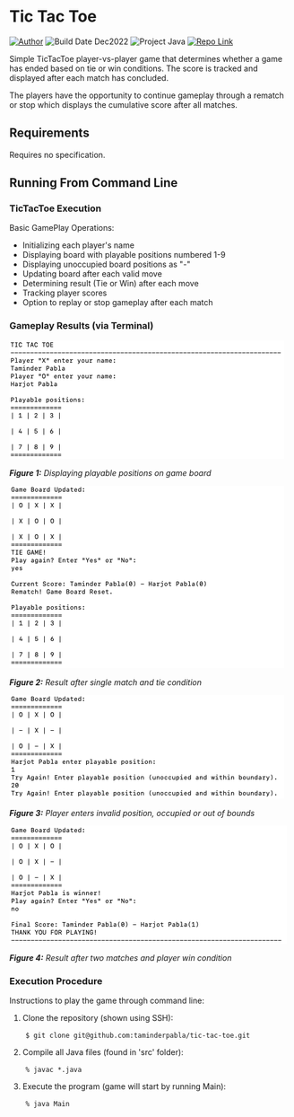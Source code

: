 # Tic Tac Toe
[![Author](https://img.shields.io/badge/author-taminderpabla-9cf.svg)](https://github.com/taminderpabla)
![Build Date Dec2022](https://img.shields.io/badge/build_date-Sept2022-brightgreen.svg)
![Project Java](https://img.shields.io/badge/project-Java-red.svg)
[![Repo Link](https://img.shields.io/badge/repo-TicTacToe-lightgrey.svg)](https://github.com/taminderpabla/tic-tac-toe)

Simple TicTacToe player-vs-player game that determines whether a game has ended based on tie or win conditions.
The score is tracked and displayed after each match has concluded.

The players have the opportunity to continue gameplay through a rematch or stop which displays the cumulative score 
after all matches.

## Requirements
Requires no specification.

## Running From Command Line
### TicTacToe Execution
Basic GamePlay Operations:
- Initializing each player's name
- Displaying board with playable positions numbered 1-9
- Displaying unoccupied board positions as "-" 
- Updating board after each valid move
- Determining result (Tie or Win) after each move
- Tracking player scores
- Option to replay or stop gameplay after each match

### Gameplay Results (via Terminal)
![input_image](images/playablePositions_terminal.png)

_**Figure 1:** Displaying playable positions on game board_

![input_image](images/resultTie_terminal.png)

_**Figure 2:** Result after single match and tie condition_

![input_image](images/invalidPosition_terminal.png)

_**Figure 3:** Player enters invalid position, occupied or out of bounds_

![input_image](images/resultWinHarjot_terminal.png)

_**Figure 4:** Result after two matches and player win condition_

### Execution Procedure
Instructions to play the game through command line:
1. Clone the repository (shown using SSH):
```
    $ git clone git@github.com:taminderpabla/tic-tac-toe.git
```
2. Compile all Java files (found in 'src' folder):
```
    % javac *.java
```
3. Execute the program (game will start by running Main): 
```
    % java Main
```